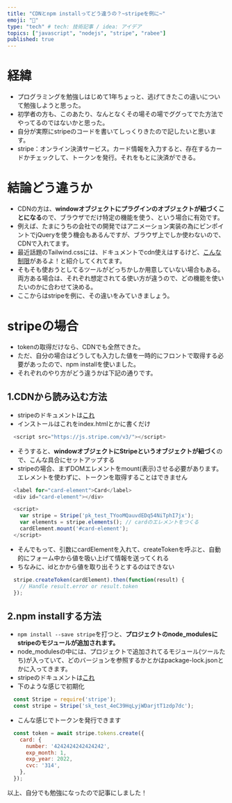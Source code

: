 ```yaml
---
title: "CDNとnpm installってどう違うの？~stripeを例に~"
emoji: "🦓"
type: "tech" # tech: 技術記事 / idea: アイデア
topics: ["javascript", "nodejs", "stripe", "rabee"]
published: true
---
```


# 経緯
- プログラミングを勉強しはじめて1年ちょっと、逃げてきたこの違いについて勉強しようと思った。
- 初学者の方も、このあたり、なんとなくその場その場でググってでた方法でやってるのではないかと思った。
- 自分が実際にstripeのコードを書いてしっくりきたので記したいと思います。
- stripe：オンライン決済サービス。カード情報を入力すると、存在するカードかチェックして、トークンを発行。それをもとに決済ができる。


# 結論どう違うか
- CDNの方は、**windowオブジェクトにプラグインのオブジェクトが紐づくことになる**ので、ブラウザでだけ特定の機能を使う、という場合に有効です。
- 例えば、たまにうちの会社での開発ではアニメーション実装の為にピンポイントでjQueryを使う機会もあるんですが、ブラウザ上でしか使わないので、CDNで入れてます。
- 最近話題のTailwind.cssには、ドキュメントでcdn使えはするけど、[こんな制限](https://tailwindcss.com/docs/installation#using-tailwind-via-cdn)があるよ！と紹介してくれてます。
- そもそも使おうとしてるツールがどっちかしか用意していない場合もある。両方ある場合は、それぞれ想定されてる使い方が違うので、どの機能を使いたいのかに合わせて決める。
- ここからはstripeを例に、その違いをみていきましょう。

# stripeの場合
- tokenの取得だけなら、CDNでも全然できた。
- ただ、自分の場合はどうしても入力した値を一時的にフロントで取得する必要があったので、npm installを使いました。
- それぞれのやり方がどう違うかは下記の通りです。

## 1.CDNから読み込む方法
- stripeのドキュメントは[これ](https://stripe.com/docs/js)
- インストールはこれをindex.htmlとかに書くだけ
```js
  <script src="https://js.stripe.com/v3/"></script>
```
- そうすると、**windowオブジェクトにStripeというオブジェクトが紐づく**ので、こんな具合にセットアップする
- stripeの場合、まずDOMエレメントをmount(表示)させる必要があります。エレメントを使わずに、トークンを取得することはできません
```js
  <label for="card-element">Card</label>
  <div id="card-element"></div>

  <script>
    var stripe = Stripe('pk_test_TYooMQauvdEDq54NiTphI7jx');
    var elements = stripe.elements(); // cardのエレメントをつくる
    cardElement.mount('#card-element');
  </script>
```
- そんでもって、引数にcardElementを入れて、createTokenを呼ぶと、自動的にフォーム中から値を吸い上げて情報を送ってくれる
- ちなみに、idとかから値を取り出そうとするのはできない
```js
  stripe.createToken(cardElement).then(function(result) {
    // Handle result.error or result.token
  });
```

## 2.npm installする方法
- `npm install --save stripe`を打つと、**プロジェクトのnode_modulesにstripeのモジュールが追加されます。**
- node_modulesの中には、プロジェクトで追加されてるモジュール(ツールたち)が入っていて、どのバージョンを参照するかとかはpackage-lock.jsonとかに入ってきます。
- stripeのドキュメントは[これ](https://stripe.com/docs/api)
- 下のような感じで初期化
```js
  const Stripe = require('stripe');
  const stripe = Stripe('sk_test_4eC39HqLyjWDarjtT1zdp7dc');
```
- こんな感じでトークンを発行できます
```js
  const token = await stripe.tokens.create({
    card: {
      number: '4242424242424242',
      exp_month: 1,
      exp_year: 2022,
      cvc: '314',
    },
  });
```


以上、自分でも勉強になったので記事にしました！